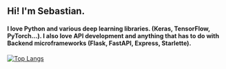 ## Hi! I'm Sebastian.
#### I love Python and various deep learning libraries. (Keras, TensorFlow, PyTorch...). I also love API development and anything that has to do with Backend microframeworks (Flask, FastAPI, Express, Starlette).
[![Top Langs](https://github-readme-stats.vercel.app/api/top-langs/?username=sebaspv&show_icons=true&theme=radical&hide=jupyter%20notebook,html,css,typescript&layout=compact)](https://github.com/sebaspv/github-readme-stats)
